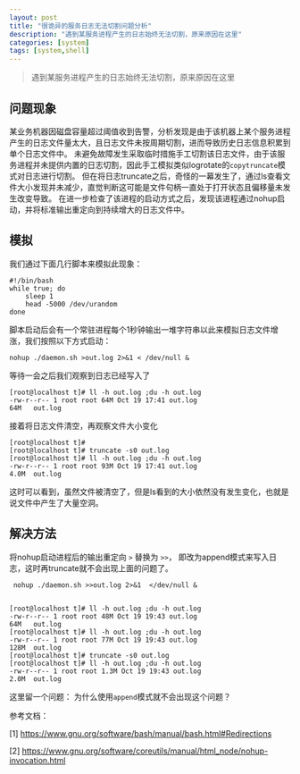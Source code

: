 ```yaml
---
layout: post
title: "很诡异的服务日志无法切割问题分析"
description: "遇到某服务进程产生的日志始终无法切割，原来原因在这里"
categories: [system]
tags: [system,shell]
---
```


> 遇到某服务进程产生的日志始终无法切割，原来原因在这里


## 问题现象

某业务机器因磁盘容量超过阈值收到告警，分析发现是由于该机器上某个服务进程产生的日志文件量太大，且日志文件未按周期切割，进而导致历史日志信息积累到单个日志文件中。
未避免故障发生采取临时措施手工切割该日志文件，由于该服务进程并未提供内置的日志切割，因此手工模拟类似logrotate的```copytruncate```模式对日志进行切割。
但在将日志truncate之后，奇怪的一幕发生了，通过ls查看文件大小发现并未减少，直觉判断这可能是文件句柄一直处于打开状态且偏移量未发生改变导致。
在进一步检查了该进程的启动方式之后，发现该进程通过nohup启动，并将标准输出重定向到持续增大的日志文件中。

## 模拟

我们通过下面几行脚本来模拟此现象：

~~~shell
#!/bin/bash
while true; do
    sleep 1
    head -5000 /dev/urandom
done
~~~

脚本启动后会有一个常驻进程每个1秒钟输出一堆字符串以此来模拟日志文件增涨，我们按照以下方式启动：

~~~shell
nohup ./daemon.sh >out.log 2>&1 < /dev/null &
~~~

等待一会之后我们观察到日志已经写入了

~~~
[root@localhost t]# ll -h out.log ;du -h out.log 
-rw-r--r-- 1 root root 64M Oct 19 17:41 out.log
64M   out.log
~~~

接着将日志文件清空，再观察文件大小变化

~~~
[root@localhost t]# 
[root@localhost t]# truncate -s0 out.log              
[root@localhost t]# ll -h out.log ;du -h out.log 
-rw-r--r-- 1 root root 93M Oct 19 17:41 out.log
4.0M  out.log
~~~

这时可以看到，虽然文件被清空了，但是ls看到的大小依然没有发生变化，也就是说文件中产生了大量空洞。


## 解决方法

将nohup启动进程后的输出重定向 ```>``` 替换为 ```>>```， 即改为append模式来写入日志，这时再truncate就不会出现上面的问题了。

~~~
 nohup ./daemon.sh >>out.log 2>&1  </dev/null &
 
 
[root@localhost t]# ll -h out.log ;du -h out.log 
-rw-r--r-- 1 root root 48M Oct 19 19:43 out.log
64M   out.log
[root@localhost t]# ll -h out.log ;du -h out.log 
-rw-r--r-- 1 root root 77M Oct 19 19:43 out.log
128M  out.log
[root@localhost t]# truncate -s0 out.log              
[root@localhost t]# ll -h out.log ;du -h out.log 
-rw-r--r-- 1 root root 1.3M Oct 19 19:43 out.log
2.0M  out.log
~~~

这里留一个问题： 为什么使用```append```模式就不会出现这个问题？

参考文档：

[1] https://www.gnu.org/software/bash/manual/bash.html#Redirections

[2] https://www.gnu.org/software/coreutils/manual/html_node/nohup-invocation.html
